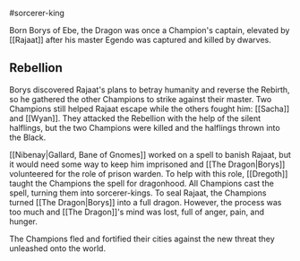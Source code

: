 #sorcerer-king

Born Borys of Ebe, the Dragon was once a Champion's captain, elevated by [[Rajaat]] after his master Egendo was captured and killed by dwarves.

## Rebellion
Borys discovered Rajaat's plans to betray humanity and reverse the Rebirth, so he gathered the other Champions to strike against their master. Two Champions still helped Rajaat escape while the others fought him: [[Sacha]] and [[Wyan]]. They attacked the Rebellion with the help of the silent halflings, but the two Champions were killed and the halflings thrown into the Black.

[[Nibenay|Gallard, Bane of Gnomes]] worked on a spell to banish Rajaat, but it would need some way to keep him imprisoned and [[The Dragon|Borys]] volunteered for the role of prison warden. To help with this role, [[Dregoth]] taught the Champions the spell for dragonhood. All Champions cast the spell, turning them into sorcerer-kings. To seal Rajaat, the Champions turned [[The Dragon|Borys]] into a full dragon. However, the process was too much and [[The Dragon]]'s mind was lost, full of anger, pain, and hunger.

The Champions fled and fortified their cities against the new threat they unleashed onto the world.

